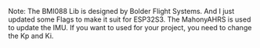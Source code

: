Note: The BMI088 Lib is designed by Bolder Flight Systems. And I just updated some Flags to make it suit for ESP32S3.
The MahonyAHRS is used to update the IMU. If you want to used for your project, you need to change the Kp and Ki.

